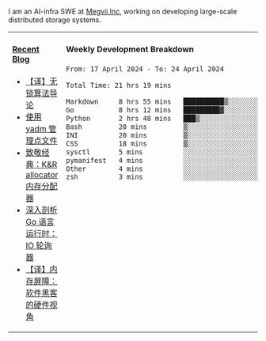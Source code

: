 I am an AI-infra SWE at [Megvii Inc](https://en.megvii.com/), working on developing large-scale distributed storage systems.

<table width="960px">
<tr>
<td valign="top" width="50%">

#### <a href="https://www.kongjun18.me" target="_blank">Recent Blog</a>

<!-- BLOG-POST-LIST:START -->
- [【译】无锁算法导论](https://kongjun18.github.io/posts/2023/07/14/)
- [使用 yadm 管理点文件](https://kongjun18.github.io/posts/2023/04/07/)
- [致敬经典：K&amp;R allocator 内存分配器](https://kongjun18.github.io/posts/2022/12/12/)
- [深入剖析 Go 语言运行时：IO 轮询器](https://kongjun18.github.io/posts/2022/11/21/)
- [【译】内存屏障：软件黑客的硬件视角](https://kongjun18.github.io/posts/2022/11/03/)
<!-- BLOG-POST-LIST:END -->

</td>
<td valign="top" width="50%">

#### Weekly Development Breakdown

<!--START_SECTION:waka-->

```txt
From: 17 April 2024 - To: 24 April 2024

Total Time: 21 hrs 19 mins

Markdown     8 hrs 55 mins   ██████████▒░░░░░░░░░░░░░░   41.88 %
Go           8 hrs 12 mins   █████████▓░░░░░░░░░░░░░░░   38.47 %
Python       2 hrs 48 mins   ███▒░░░░░░░░░░░░░░░░░░░░░   13.13 %
Bash         20 mins         ▒░░░░░░░░░░░░░░░░░░░░░░░░   01.61 %
INI          20 mins         ▒░░░░░░░░░░░░░░░░░░░░░░░░   01.58 %
CSS          18 mins         ▒░░░░░░░░░░░░░░░░░░░░░░░░   01.43 %
sysctl       5 mins          ░░░░░░░░░░░░░░░░░░░░░░░░░   00.45 %
pymanifest   4 mins          ░░░░░░░░░░░░░░░░░░░░░░░░░   00.38 %
Other        4 mins          ░░░░░░░░░░░░░░░░░░░░░░░░░   00.38 %
zsh          3 mins          ░░░░░░░░░░░░░░░░░░░░░░░░░   00.29 %
```

<!--END_SECTION:waka-->
</td>
</tr>

</table>
